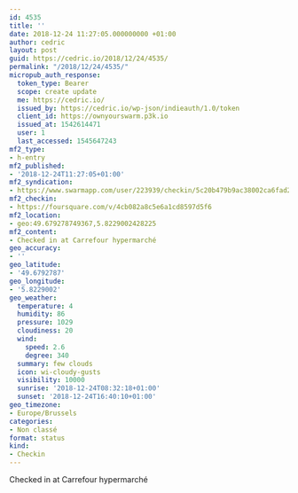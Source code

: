 ```yaml
---
id: 4535
title: ''
date: 2018-12-24 11:27:05.000000000 +01:00
author: cedric
layout: post
guid: https://cedric.io/2018/12/24/4535/
permalink: "/2018/12/24/4535/"
micropub_auth_response:
  token_type: Bearer
  scope: create update
  me: https://cedric.io/
  issued_by: https://cedric.io/wp-json/indieauth/1.0/token
  client_id: https://ownyourswarm.p3k.io
  issued_at: 1542614471
  user: 1
  last_accessed: 1545647243
mf2_type:
- h-entry
mf2_published:
- '2018-12-24T11:27:05+01:00'
mf2_syndication:
- https://www.swarmapp.com/user/223939/checkin/5c20b479b9ac38002ca6fad2
mf2_checkin:
- https://foursquare.com/v/4cb082a8c5e6a1cd8597d5f6
mf2_location:
- geo:49.679278749367,5.8229002428225
mf2_content:
- Checked in at Carrefour hypermarché
geo_accuracy:
- ''
geo_latitude:
- '49.6792787'
geo_longitude:
- '5.8229002'
geo_weather:
  temperature: 4
  humidity: 86
  pressure: 1029
  cloudiness: 20
  wind:
    speed: 2.6
    degree: 340
  summary: few clouds
  icon: wi-cloudy-gusts
  visibility: 10000
  sunrise: '2018-12-24T08:32:18+01:00'
  sunset: '2018-12-24T16:40:10+01:00'
geo_timezone:
- Europe/Brussels
categories:
- Non classé
format: status
kind:
- Checkin
---
```

Checked in at Carrefour hypermarché